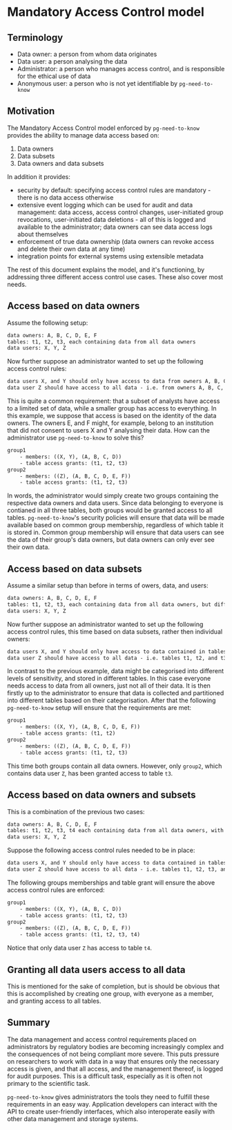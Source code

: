 
# Mandatory Access Control model

## Terminology

- Data owner: a person from whom data originates
- Data user: a person analysing the data
- Administrator: a person who manages access control, and is responsible for the ethical use of data
- Anonymous user: a person who is not yet identifiable by `pg-need-to-know`

## Motivation

The Mandatory Access Control model enforced by `pg-need-to-know` provides the ability to manage data access based on:

1. Data owners
2. Data subsets
3. Data owners and data subsets

In addition it provides:

- security by default: specifying access control rules are mandatory - there is no data access otherwise
- extensive event logging which can be used for audit and data management: data access, access control changes, user-initiated group revocations, user-initiated data deletions - all of this is logged and available to the administrator; data owners can see data access logs about themselves
- enforcement of true data ownership (data owners can revoke access and delete their own data at any time)
- integration points for external systems using extensible metadata

The rest of this document explains the model, and it's functioning, by addressing three different access control use cases. These also cover most needs.

## Access based on data owners

Assume the following setup:

```txt
data owners: A, B, C, D, E, F
tables: t1, t2, t3, each containing data from all data owners
data users: X, Y, Z
```

Now further suppose an administrator wanted to set up the following access control rules:

```txt
data users X, and Y should only have access to data from owners A, B, C, D
data user Z should have access to all data - i.e. from owners A, B, C, D, E, F
```

This is quite a common requirement: that a subset of analysts have access to a limited set of data, while a smaller group has access to everything. In this example, we suppose that access is based on the identity of the data owners. The owners E, and F might, for example, belong to an institution that did not consent to users X and Y analysing their data. How can the administrator use `pg-need-to-know` to solve this?

```txt
group1
    - members: ((X, Y), (A, B, C, D))
    - table access grants: (t1, t2, t3)
group2
    - members: ((Z), (A, B, C, D, E, F))
    - table access grants: (t1, t2, t3)
```

In words, the administrator would simply create two groups containing the respective data owners and data users. Since data belonging to everyone is contianed in all three tables, both groups would be granted access to all tables. `pg-need-to-know`'s security policies will ensure that data will be made available based on common group membership, regardless of which table it is stored in. Common group membership will ensure that data users can see the data of their group's data owners, but data owners can only ever see their own data.

## Access based on data subsets

Assume a similar setup than before in terms of owers, data, and users:

```txt
data owners: A, B, C, D, E, F
tables: t1, t2, t3, each containing data from all data owners, but different categories
data users: X, Y, Z
```

Now further suppose an administrator wanted to set up the following access control rules, this time based on data subsets, rather then individual owners:

```txt
data users X, and Y should only have access to data contained in tables t1, and t2
data user Z should have access to all data - i.e. tables t1, t2, and t3
```

In contrast to the previous example, data might be categorised into different levels of sensitivity, and stored in different tables. In this case everyone needs access to data from all owners, just not all of their data. It is then firstly up to the administrator to ensure that data is collected and partitioned into different tables based on their categorisation. After that the following `pg-need-to-know` setup will ensure that the requirements are met:

```txt
group1
    - members: ((X, Y), (A, B, C, D, E, F))
    - table access grants: (t1, t2)
group2
    - members: ((Z), (A, B, C, D, E, F))
    - table access grants: (t1, t2, t3)
```

This time both groups contain all data owners. However, only `group2`, which contains data user `Z`, has been granted access to table `t3`.

## Access based on data owners and subsets

This is a combination of the previous two cases:

```txt
data owners: A, B, C, D, E, F
tables: t1, t2, t3, t4 each containing data from all data owners, with t4 containing data belonging to a different category
data users: X, Y, Z
```

Suppose the following access control rules needed to be in place:

```txt
data users X, and Y should only have access to data contained in tables t1, and t2
data user Z should have access to all data - i.e. tables t1, t2, t3, and t4
```

The following groups memberships and table grant will ensure the above access control rules are enforced:

```txt
group1
    - members: ((X, Y), (A, B, C, D))
    - table access grants: (t1, t2, t3)
group2
    - members: ((Z), (A, B, C, D, E, F))
    - table access grants: (t1, t2, t3, t4)
```

Notice that only data user `Z` has access to table `t4`.

## Granting all data users access to all data

This is mentioned for the sake of completion, but is should be obvious that this is accomplished by creating one group, with everyone as a member, and granting access to all tables.

## Summary

The data management and access control requirements placed on administrators by regulatory bodies are becoming increasingly complex and the consequences of not being compliant more severe. This puts pressure on researchers to work with data in a way that ensures only the necessary access is given, and that all access, and the management thereof, is logged for audit purposes. This is a difficult task, especially as it is often not primary to the scientific task.

`pg-need-to-know` gives administrators the tools they need to fulfill these requirements in an easy way. Application developers can interact with the API to create user-friendly interfaces, which also interoperate easily with other data management and storage systems.
